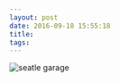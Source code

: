 ```yaml
---
layout: post
date: 2016-09-18 15:55:18
title: 
tags:
---
```


![seatle garage](/assets/photoblog/seatle-garage.jpg)